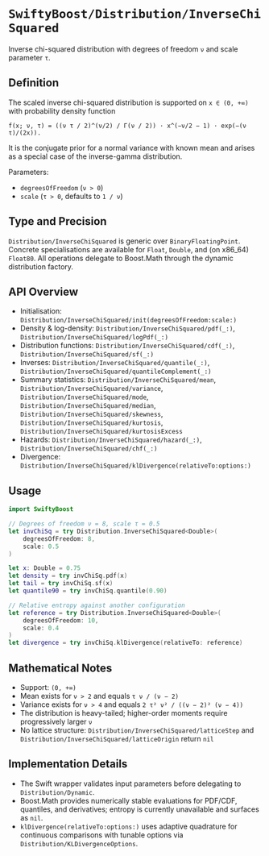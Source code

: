 # ``SwiftyBoost/Distribution/InverseChiSquared``

Inverse chi-squared distribution with degrees of freedom `ν` and scale parameter `τ`.

## Definition

The scaled inverse chi-squared distribution is supported on `x ∈ (0, +∞)` with
probability density function

```
f(x; ν, τ) = ((ν τ / 2)^(ν/2) / Γ(ν / 2)) · x^(−ν/2 − 1) · exp(−(ν τ)/(2x)).
```

It is the conjugate prior for a normal variance with known mean and arises as a
special case of the inverse-gamma distribution.

Parameters:

- `degreesOfFreedom` (`ν > 0`)
- `scale` (`τ > 0`, defaults to `1 / ν`)

## Type and Precision

``Distribution/InverseChiSquared`` is generic over `BinaryFloatingPoint`. Concrete
specialisations are available for `Float`, `Double`, and (on x86_64) `Float80`.
All operations delegate to Boost.Math through the dynamic distribution factory.

## API Overview

- Initialisation: ``Distribution/InverseChiSquared/init(degreesOfFreedom:scale:)``
- Density & log-density: ``Distribution/InverseChiSquared/pdf(_:)``,
  ``Distribution/InverseChiSquared/logPdf(_:)``
- Distribution functions: ``Distribution/InverseChiSquared/cdf(_:)``,
  ``Distribution/InverseChiSquared/sf(_:)``
- Inverses: ``Distribution/InverseChiSquared/quantile(_:)``,
  ``Distribution/InverseChiSquared/quantileComplement(_:)``
- Summary statistics: ``Distribution/InverseChiSquared/mean``,
  ``Distribution/InverseChiSquared/variance``,
  ``Distribution/InverseChiSquared/mode``,
  ``Distribution/InverseChiSquared/median``,
  ``Distribution/InverseChiSquared/skewness``,
  ``Distribution/InverseChiSquared/kurtosis``,
  ``Distribution/InverseChiSquared/kurtosisExcess``
- Hazards: ``Distribution/InverseChiSquared/hazard(_:)``,
  ``Distribution/InverseChiSquared/chf(_:)``
- Divergence: ``Distribution/InverseChiSquared/klDivergence(relativeTo:options:)``

## Usage

```swift
import SwiftyBoost

// Degrees of freedom ν = 8, scale τ = 0.5
let invChiSq = try Distribution.InverseChiSquared<Double>(
    degreesOfFreedom: 8,
    scale: 0.5
)

let x: Double = 0.75
let density = try invChiSq.pdf(x)
let tail = try invChiSq.sf(x)
let quantile90 = try invChiSq.quantile(0.90)

// Relative entropy against another configuration
let reference = try Distribution.InverseChiSquared<Double>(
    degreesOfFreedom: 10,
    scale: 0.4
)
let divergence = try invChiSq.klDivergence(relativeTo: reference)
```

## Mathematical Notes

- Support: `(0, +∞)`
- Mean exists for `ν > 2` and equals `τ ν / (ν − 2)`
- Variance exists for `ν > 4` and equals `2 τ² ν² / ((ν − 2)² (ν − 4))`
- The distribution is heavy-tailed; higher-order moments require progressively larger `ν`
- No lattice structure: ``Distribution/InverseChiSquared/latticeStep`` and
  ``Distribution/InverseChiSquared/latticeOrigin`` return `nil`

## Implementation Details

- The Swift wrapper validates input parameters before delegating to
  ``Distribution/Dynamic``.
- Boost.Math provides numerically stable evaluations for PDF/CDF,
  quantiles, and derivatives; entropy is currently unavailable and surfaces as `nil`.
- `klDivergence(relativeTo:options:)` uses adaptive quadrature for continuous
  comparisons with tunable options via ``Distribution/KLDivergenceOptions``.
